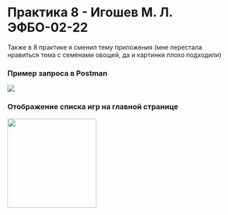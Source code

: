 # Практика 8 - Игошев М. Л. ЭФБО-02-22

Также в 8 практике я сменил тему приложения (мне перестала нравиться тема с семенами овощей, да и картинки плохо подходили)

### Пример запроса в Postman
<kbd>
<img src="https://github.com/user-attachments/assets/62b271bc-211b-49d9-a433-1c407ece80b1">
</kbd>

### Отображение списка игр на главной странице

<kbd>
<img src="https://github.com/user-attachments/assets/3e931ec8-a43c-4817-9c7a-07544f81cffa" width="200">
</kbd>

